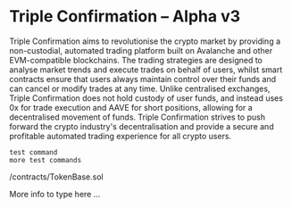 # Triple Confirmation – Alpha v3

Triple Confirmation aims to revolutionise the crypto market by providing a non-custodial, automated trading platform built on Avalanche and other EVM-compatible blockchains. The trading strategies are designed to analyse market trends and execute trades on behalf of users, whilst smart contracts ensure that users always maintain control over their funds and can cancel or modify trades at any time. Unlike centralised exchanges, Triple Confirmation does not hold custody of user funds, and instead uses 0x for trade execution and AAVE for short positions, allowing for a decentralised movement of funds. Triple Confirmation strives to push forward the crypto industry's decentralisation and provide a secure and profitable automated trading experience for all crypto users.

```
test command
more test commands
```

/contracts/TokenBase.sol

More info to type here ...

